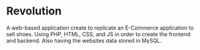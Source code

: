 # Revolution
A web-based application create to replicate an E-Commerce application to sell shoes. Using PHP, HTML, CSS, and JS in order to create the frontend and backend. Also having the websites data stored in MySQL.  
